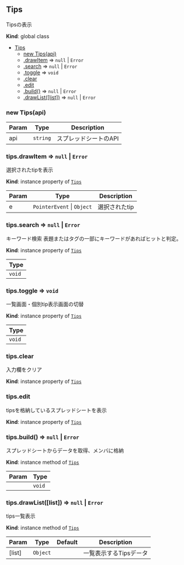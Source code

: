<a name="Tips"></a>

## Tips
Tipsの表示

**Kind**: global class  

* [Tips](#Tips)
    * [new Tips(api)](#new_Tips_new)
    * [.drawItem](#Tips+drawItem) ⇒ <code>null</code> \| <code>Error</code>
    * [.search](#Tips+search) ⇒ <code>null</code> \| <code>Error</code>
    * [.toggle](#Tips+toggle) ⇒ <code>void</code>
    * [.clear](#Tips+clear)
    * [.edit](#Tips+edit)
    * [.build()](#Tips+build) ⇒ <code>null</code> \| <code>Error</code>
    * [.drawList([list])](#Tips+drawList) ⇒ <code>null</code> \| <code>Error</code>

<a name="new_Tips_new"></a>

### new Tips(api)

| Param | Type | Description |
| --- | --- | --- |
| api | <code>string</code> | スプレッドシートのAPI |

<a name="Tips+drawItem"></a>

### tips.drawItem ⇒ <code>null</code> \| <code>Error</code>
選択されたtipを表示

**Kind**: instance property of [<code>Tips</code>](#Tips)  

| Param | Type | Description |
| --- | --- | --- |
| e | <code>PointerEvent</code> \| <code>Object</code> | 選択されたtip |

<a name="Tips+search"></a>

### tips.search ⇒ <code>null</code> \| <code>Error</code>
キーワード検索
表題またはタグの一部にキーワードがあればヒットと判定。

**Kind**: instance property of [<code>Tips</code>](#Tips)  

| Type |
| --- |
| <code>void</code> | 

<a name="Tips+toggle"></a>

### tips.toggle ⇒ <code>void</code>
一覧画面・個別tip表示画面の切替

**Kind**: instance property of [<code>Tips</code>](#Tips)  

| Type |
| --- |
| <code>void</code> | 

<a name="Tips+clear"></a>

### tips.clear
入力欄をクリア

**Kind**: instance property of [<code>Tips</code>](#Tips)  
<a name="Tips+edit"></a>

### tips.edit
tipsを格納しているスプレッドシートを表示

**Kind**: instance property of [<code>Tips</code>](#Tips)  
<a name="Tips+build"></a>

### tips.build() ⇒ <code>null</code> \| <code>Error</code>
スプレッドシートからデータを取得、メンバに格納

**Kind**: instance method of [<code>Tips</code>](#Tips)  

| Param | Type |
| --- | --- |
|  | <code>void</code> | 

<a name="Tips+drawList"></a>

### tips.drawList([list]) ⇒ <code>null</code> \| <code>Error</code>
tips一覧表示

**Kind**: instance method of [<code>Tips</code>](#Tips)  

| Param | Type | Default | Description |
| --- | --- | --- | --- |
| [list] | <code>Object</code> | <code></code> | 一覧表示するTipsデータ |

